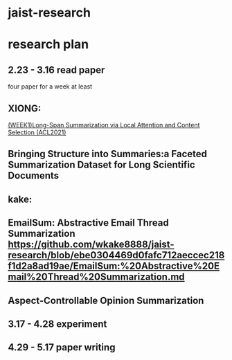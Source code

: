 # jaist-research
research plan
=======
2.23 - 3.16 read paper
------
four paper for a week at least


XIONG: 
------
[(WEEK1)Long-Span Summarization via Local Attention and Content Selection (ACL2021)]()

Bringing Structure into Summaries:a Faceted Summarization Dataset for Long Scientific Documents
------



kake:
-----
EmailSum: Abstractive Email Thread Summarization\
https://github.com/wkake8888/jaist-research/blob/ebe0304469d0fafc712aeccec218f1d2a8ad19ae/EmailSum:%20Abstractive%20Email%20Thread%20Summarization.md
-------------

Aspect-Controllable Opinion Summarization
-----

3.17 - 4.28 experiment
------------------

4.29 - 5.17 paper writing
-------------------------

